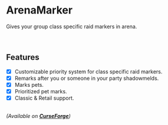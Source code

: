 # ArenaMarker

Gives your group class specific raid markers in arena.
<br>
<br>
<br>

## Features

- [x] Customizable priority system for class specific raid markers.
- [x] Remarks after you or someone in your party shadowmelds.
- [x] Marks pets.
- [x] Prioritized pet marks.
- [x] Classic & Retail support.
<br>
<i>(Available on <b><a href="https://www.curseforge.com/wow/addons/arenamarker">CurseForge</a></b>)</i>
